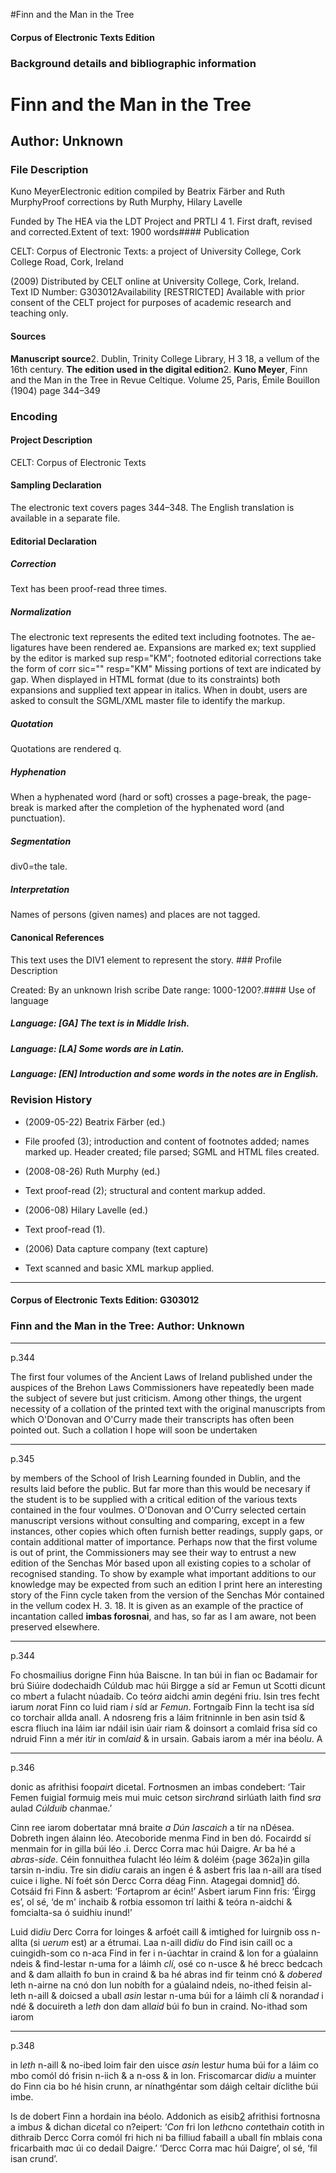 

#Finn and the Man in the Tree


<!-- // 
 function footNote(link) {
 openpopup = window.open(link,"openpopup","width=512,height=128,left=256,top=256,resizable=no,scrollbars=1,menubar=1,statusbar=0,toolbar=0");
}
// -->



#### Corpus of Electronic Texts Edition


### Background details and bibliographic information


Finn and the Man in the Tree
============================


Author: Unknown
---------------


### File Description

Kuno MeyerElectronic edition compiled by Beatrix Färber and Ruth MurphyProof corrections by Ruth Murphy, Hilary Lavelle

Funded by The HEA via the LDT Project and PRTLI 4 1. First draft, revised and corrected.Extent of text: 1900 words#### Publication


CELT: Corpus of Electronic Texts: a project of University College, Cork  
College Road, Cork, Ireland

 (2009) Distributed by CELT online at University College, Cork, Ireland.  
Text ID Number: G303012Availability [RESTRICTED] 
Available with prior consent of the CELT project for purposes of academic research and teaching only.


#### Sources


**Manuscript source**2. Dublin, Trinity College Library, H 3 18, a vellum of the 16th century.
**The edition used in the digital edition**2. **Kuno Meyer**, Finn and the Man in the Tree in Revue Celtique. Volume 25, Paris, Émile Bouillon (1904) page 344–349

### Encoding


#### Project Description


CELT: Corpus of Electronic Texts


#### Sampling Declaration


The electronic text covers pages 344–348. The English translation is available in a separate file.


#### Editorial Declaration


##### Correction


Text has been proof-read three times.


##### Normalization


The electronic text represents the edited text including footnotes. The ae-ligatures have been rendered ae. Expansions are marked ex; text supplied by the editor is marked sup
resp="KM"; footnoted editorial corrections take the form of corr sic="" resp="KM" Missing portions of text are indicated by gap. When displayed in HTML format (due to its constraints) both expansions and supplied text appear in italics. When in doubt, users are asked to consult the SGML/XML master file to identify the markup.


##### Quotation


Quotations are rendered q.


##### Hyphenation


When a hyphenated word (hard or soft) crosses a page-break, the page-break is marked after the completion of the hyphenated word (and punctuation).


##### Segmentation


div0=the tale.


##### Interpretation


Names of persons (given names) and places are not tagged.


#### Canonical References


This text uses the DIV1 element to represent the story. ### Profile Description


Created: By an unknown Irish scribe
 Date range: 1000-1200?.#### Use of language


##### Language: [GA] The text is in Middle Irish.


##### Language: [LA] Some words are in Latin.


##### Language: [EN] Introduction and some words in the notes are in English.


### Revision History


* (2009-05-22) Beatrix Färber (ed.)

* File proofed (3); introduction and content of footnotes added; names marked up. Header created; file parsed; SGML and HTML files created.
* (2008-08-26) Ruth Murphy (ed.)

* Text proof-read (2); structural and content markup added.
* (2006-08) Hilary Lavelle (ed.)

* Text proof-read (1).
* (2006) Data capture company (text capture)

* Text scanned and basic XML markup applied.




---


#### Corpus of Electronic Texts Edition: G303012


### Finn and the Man in the Tree: Author: Unknown




---

p.344


The first four volumes of the Ancient Laws of Ireland published under the auspices of the Brehon Laws Commissioners have repeatedly been made the subject of severe but just criticism. Among other things, the urgent necessity of a collation of the printed text with the original manuscripts from which O'Donovan and O'Curry made their transcripts has often been pointed out. Such a collation I hope will soon be undertaken


---

p.345



by members of the School of Irish Learning founded in Dublin, and the results laid before the public. But far more than this would be necesary if the student is to be supplied with a critical edition of the various texts contained in the four voulmes. O'Donovan and O'Curry selected certain manuscript versions without consulting and comparing, except in a few instances, other copies which often furnish better readings, supply gaps, or contain additional matter of importance. Perhaps now that the first volume is out of print, the Commissioners may see their way to entrust a new edition of the Senchas Mór based upon all existing copies to a scholar of recognised standing. To show by example what important additions to our knowledge may be expected from such an edition I print here an interesting story of the Finn cycle taken from the version of the Senchas Mór contained in the vellum codex H. 3. 18. It is given as an example of the practice of incantation called **imbas forosnai**, and has, so far as I am aware, not been preserved elsewhere.




---

p.344


Fo chosmailius dorigne Finn húa Baiscne. In tan búi in fian oc Badamair for brú Siúire dodechaidh Cúldub mac húi Birgge a síd ar Femun ut Scotti dicunt co mb*er*t a fulacht núadaib. Co teór*a* aidchi a*m*in degéni friu. Isin tres fecht iarum *no*rat Finn co luid riam *i* síd ar *Femun*. Fortngaib Finn la techt isa síd co torchair allda anall. A ndosreng fris a láim fritninnle in ben asin tsíd & escra fliuch ina láim iar ndáil isin úair riam & doinsort a comlaid frisa síd co ndruid Finn a mér it*ir* in com*laid* & in ursain. Gabais iarom a mér ina béol*u*. A



---

p.346




donic as afrithisi foop*air*t dicetal. F*or*tnosmen an imbas condebert: ‘Tair Femen fuigial f*or*muig meis mui muic cetso*n* sirc*hra*nd sirlúath laith fi*n*d s*ra* aulad *Cúlduib* c*h*anmae.’


Cinn ree iarom dobertatar mná braite *a Dún Iascaich* a tír na nDésea. Dobreth ingen álainn léo. Atecoboride menma Find in ben dó. Focairdd sí menmain for in gilla búi léo .i. Dercc Corra mac húi Daigre. Ar ba hé a *abras-side*. Céin fonnuith*e*a fulacht léo lé*i*m & doléim {page 362a}in gilla tarsin n-indiu. Tre sin di*diu* carais an ingen é & asbert fris laa n-aill ara tísed cuice i lighe. Ní foét són Dercc Corra déag Finn. Atagegai domnid[1](javascript:footNote('G303012/note001.html')) dó. Cotsáid fri Finn & asbert: ‘F*or*taprom ar écin!’ Asbert iarum Finn fris: ‘Éirgg es’, ol sé, ‘de m' inchaib & ro*t*bia essomon trí laithi & teóra n-aidchi & fomcialta-sa ó suidhiu inund!’


Luid di*diu* Derc Corra for loinges & arfoét caill & imtighed for luirgnib oss n-allta (si *uerum* est) ar a étrumai. Laa n-aill di*diu* do Find isin caill oc a cuingidh-som co n-aca Find in fer i n-úachtar in craind & lon for a gúalainn ndeis & find-lestar n-uma for a láimh *clí*, osé co n-usce & hé brecc bedcach and & dam allaith fo bun in craind & ba hé abras ind fir teinm cnó & *dob*er*ed* leth n-airne na cnó don lun nobíth for a gúalaind ndeis, no-ithed feisin al-leth n-aill & doicsed a uball *asin* lestar n-uma búi for a láimh clí & noranda*d* i ndé & docuireth a l*eth* don dam all*aid* búi fo bun in craind. No-ithad som iarom



---

p.348


 in l*eth* n-aill & no-ibed loim fair den uisce *asin* lest*ur* huma búi for a láim co mbo comól dó frisin n-iich & a n-oss & in lon. Friscomarcar di*diu* a muinter do Finn cia bo hé hisin crunn, ar nínathgéntar som dáigh celtair díclithe búi imbe.


Is de dobert Finn a hordain ina béolo. Addonich as eisib[2](javascript:footNote('G303012/note002.html')) afrithisi fortnosna a imb*us* & dichan di*cet*al co n?eipert: ‘*Con* fri lon l*eth*cno *con*tethai*n* cotith in dithraib Dercc Corra comól fri hich ni ba filliud fabaill a uball fín mblais cona fricarbaith m*a*c úi co dedail Daigre.’ ‘Dercc Corra mac húi Daigre’, ol sé, ‘fil isan crund’.














